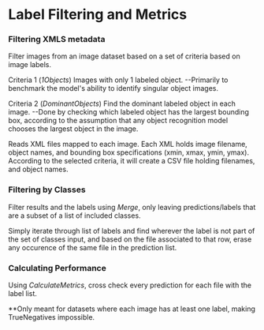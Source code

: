 # Label Filtering and Metrics
### Filtering XMLS metadata
Filter images from an image dataset based on a set of criteria based on image labels.

Criteria 1 (_1Objects_)
    Images with only 1 labeled object.
      --Primarily to benchmark the model's ability to identify singular object images.
        
Criteria 2 (_DominantObjects_)
    Find the dominant labeled object in each image.
      --Done by checking which labeled object has the largest bounding box, according to the assumption that any object recognition model chooses the largest object in the image.

Reads XML files mapped to each image. Each XML holds image filename, object names, and bounding box specifications (xmin, xmax, ymin, ymax). According to the selected criteria, it will create a CSV file holding filenames, and object names.


### Filtering by Classes

Filter results and the labels using _Merge_, only leaving predictions/labels that are a subset of a list of included classes.

Simply iterate through list of labels and find wherever the label is not part of the set of classes input, and based on the file associated to that row, erase any occurence of the same file in the prediction list.


### Calculating Performance

Using _CalculateMetrics_, cross check every prediction for each file with the label list. 

**Only meant for datasets where each image has at least one label, making TrueNegatives impossible.
